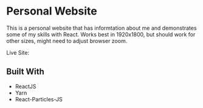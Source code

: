 # Personal Website

This is a personal website that has informtation about me and demonstrates some of my skills with React. Works best in 1920x1800, but should work for other sizes, might need to adjust browser zoom.

Live Site:

## Built With
- ReactJS
- Yarn
- React-Particles-JS




